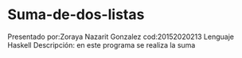 # Suma-de-dos-listas

Presentado por:Zoraya Nazarit Gonzalez cod:20152020213
Lenguaje Haskell 
Descripción: en este programa se realiza la suma 
